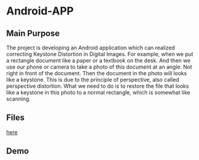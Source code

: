 # Android-APP

## Main Purpose
The project is developing an Android application which can realized correcting Keystone Distortion in Digital Images. For example, when we put a rectangle document like a paper or a textbook on the desk. And then we use our phone or camera to take a photo of this document at an angle. Not right in front of the document. Then the document in the photo will looks like a keystone. This is due to the principle of perspective, also called perspective distortion. What we need to do is to restore the file that looks like a keystone in this photo to a normal rectangle, which is somewhat like scanning. 

## Files
[here](./PerspectiveDistortion)

## Demo
